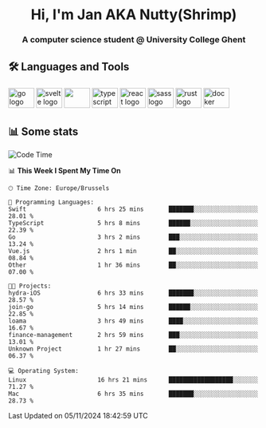<h1 align="center">Hi, I'm Jan AKA Nutty(Shrimp)</h1>
<h3 align="center">A computer science student @ University College Ghent</h3>

<h2 align="left">🛠️ Languages and Tools</h2>

###

<div align="left">
  <img src="https://cdn.jsdelivr.net/gh/devicons/devicon/icons/go/go-original.svg" height="40" width="52" alt="go logo"  />
  <img src="https://cdn.jsdelivr.net/gh/devicons/devicon@latest/icons/svelte/svelte-original.svg"  height="40" width="52" alt="svelte logo" />
  <img src="https://cdn.jsdelivr.net/gh/devicons/devicon@latest/icons/tailwindcss/tailwindcss-original.svg" height="40" width="52" />
  <img src="https://cdn.jsdelivr.net/gh/devicons/devicon/icons/typescript/typescript-original.svg" height="40" width="52" alt="typescript logo"  />
  <img src="https://cdn.jsdelivr.net/gh/devicons/devicon/icons/react/react-original.svg" height="40" width="52" alt="react logo"  />
  <img src="https://cdn.jsdelivr.net/gh/devicons/devicon/icons/sass/sass-original.svg" height="40" width="52" alt="sass logo"  />
  <img src="https://cdn.jsdelivr.net/gh/devicons/devicon@latest/icons/rust/rust-original.svg" height="40" width="52" alt="rust logo" />
  <img src="https://cdn.jsdelivr.net/gh/devicons/devicon/icons/docker/docker-original.svg" height="40" width="52" alt="docker logo"  />
</div>

<h2>📊 Some stats</h2>

<!--START_SECTION:waka-->
![Code Time](http://img.shields.io/badge/Code%20Time-5%2C222%20hrs%2016%20mins-blue)

📊 **This Week I Spent My Time On** 

```text
🕑︎ Time Zone: Europe/Brussels

💬 Programming Languages: 
Swift                    6 hrs 25 mins       ███████░░░░░░░░░░░░░░░░░░   28.01 % 
TypeScript               5 hrs 8 mins        ██████░░░░░░░░░░░░░░░░░░░   22.39 % 
Go                       3 hrs 2 mins        ███░░░░░░░░░░░░░░░░░░░░░░   13.24 % 
Vue.js                   2 hrs 1 min         ██░░░░░░░░░░░░░░░░░░░░░░░   08.84 % 
Other                    1 hr 36 mins        ██░░░░░░░░░░░░░░░░░░░░░░░   07.00 % 

🐱‍💻 Projects: 
hydra-iOS                6 hrs 33 mins       ███████░░░░░░░░░░░░░░░░░░   28.57 % 
join-go                  5 hrs 14 mins       ██████░░░░░░░░░░░░░░░░░░░   22.85 % 
loama                    3 hrs 49 mins       ████░░░░░░░░░░░░░░░░░░░░░   16.67 % 
finance-management       2 hrs 59 mins       ███░░░░░░░░░░░░░░░░░░░░░░   13.01 % 
Unknown Project          1 hr 27 mins        ██░░░░░░░░░░░░░░░░░░░░░░░   06.37 % 

💻 Operating System: 
Linux                    16 hrs 21 mins      ██████████████████░░░░░░░   71.27 % 
Mac                      6 hrs 35 mins       ███████░░░░░░░░░░░░░░░░░░   28.73 % 
```


 Last Updated on 05/11/2024 18:42:59 UTC
<!--END_SECTION:waka-->
